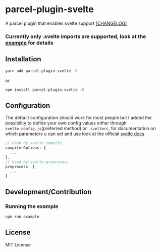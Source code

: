 # parcel-plugin-svelte
A parcel plugin that enables svelte support [[CHANGELOG]](https://github.com/DeMoorJasper/parcel-plugin-svelte/blob/master/CHANGELOG.md)

### Currently only .svelte imports are supported, look at the [example](https://github.com/DeMoorJasper/parcel-plugin-svelte/tree/master/example) for details

## Installation
```bash
yarn add parcel-plugin-svelte -D
```
or
```bash
npm install parcel-plugin-svelte -D
```

## Configuration
The default configuration should work for most people but I added the possibility to define your own config values either through `svelte.config.js`(preferred method) or `.svelterc`, for documentation on which parameters u can set and use look at the official [svelte docs](https://github.com/sveltejs/svelte)
```Javascript
// Used by svelte.compile
compilerOptions: {
  ...
},
// Used by svelte.preprocess
preprocess: {
  ...
}
```

## Development/Contribution
### Running the example
```bash
npm run example
```

## License
MIT License
